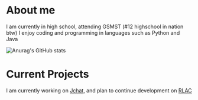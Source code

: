 # About me
I am currently in high school, attending GSMST (#12 highschool in nation btw)
I enjoy coding and programming in languages such as Python and Java

![Anurag's GitHub stats](https://github-readme-stats.vercel.app/api?username=GarrettRector&show_icons=true&theme=dark)

# Current Projects

I am currently working on [Jchat](https://github.com/GarrettRector/JChat), and plan to continue development on [RLAC](https://github.com/GarrettRector/RLAC)

